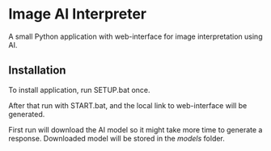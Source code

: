 # Image AI Interpreter

A small Python application with web-interface for image interpretation using AI.

## Installation

To install application, run SETUP.bat once.

After that run with START.bat, and the local link to web-interface will be generated.

First run will download the AI model so it might take more time to generate a response. Downloaded model will be stored in the *models* folder.
